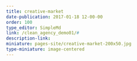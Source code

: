 ```yaml
---
title: creative-market
date-publication: 2017-01-18 12-00-00
order: 100
type_editor: SimpleMd
link: /clean_agency_demo01/#
description-link: 
miniature: pages-site/creative-market-200x50.jpg
type-miniature: image-centered
--- 
```

